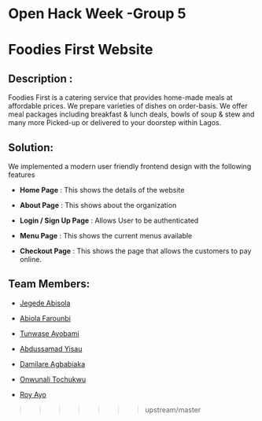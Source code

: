 Open Hack Week -Group 5
=========================
Foodies First Website
==========================
## Description : 
  Foodies First is a catering service that provides home-made meals at affordable prices. We prepare varieties of dishes on order-basis. We offer meal packages including breakfast & lunch deals, bowls of soup & stew and many more Picked-up or delivered to your doorstep within Lagos.

## Solution: 
  We  implemented  a modern user friendly frontend design with the following features
  
- **Home Page** : This shows the details of the website

- **About Page** : This shows about the organization

- **Login / Sign Up Page** : Allows User to be authenticated 

- **Menu Page** : This shows the current menus available

- **Checkout Page** : This shows the page that allows the customers to pay online.

## Team Members:
- [Jegede Abisola](#)

- [Abiola Farounbi](https://github.com/Abiola-Farounbi)

- [Tunwase Ayobami](https://github.com/ayobami11)

- [Abdussamad Yisau](https://github.com/AbdussamadYisau)

- [Damilare Agbabiaka](https://github.com/BlankGodd)

- [Onwunali Tochukwu](https://github.com/tochukwu19?tab=repositories)

- [Roy Ayo](https://github.com/RoyAyo)







>>>>>>> upstream/master
